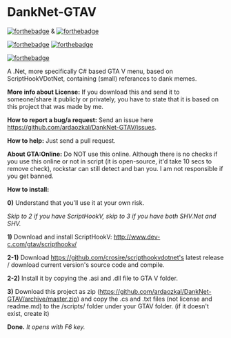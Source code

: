 # DankNet-GTAV
[![forthebadge](http://forthebadge.com/images/badges/built-by-hipsters.svg)](http://forthebadge.com) & [![forthebadge](http://forthebadge.com/images/badges/built-by-developers.svg)](http://forthebadge.com)

[![forthebadge](http://forthebadge.com/images/badges/made-with-crayons.svg)](http://forthebadge.com) [![forthebadge](http://forthebadge.com/images/badges/built-with-swag.svg)](http://forthebadge.com)

[![forthebadge](http://forthebadge.com/images/badges/makes-people-smile.svg)](http://forthebadge.com)

A .Net, more specifically C# based GTA V menu, based on ScriptHookVDotNet, containing (small) referances to dank memes.

**More info about License:**
If you download this and send it to someone/share it publicly or privately, you have to state that it is based on this project that was made by me.

**How to report a bug/a request:**
Send an issue here https://github.com/ardaozkal/DankNet-GTAV/issues.

**How to help:**
Just send a pull request.

**About GTA:Online:**
Do NOT use this online. Although there is no checks if you use this online or not in script (it is open-source, it'd take 10 secs to remove check), rockstar can still detect and ban you. I am not responsible if you get banned.

**How to install:**

**0)** Understand that you'll use it at your own risk.

*Skip to 2 if you have ScriptHookV, skip to 3 if you have both SHV.Net and SHV.*

**1)** Download and install ScriptHookV: http://www.dev-c.com/gtav/scripthookv/

**2-1)** Download https://github.com/crosire/scripthookvdotnet's latest release / download current version's source code and compile.

**2-2)** Install it by copying the .asi and .dll file to GTA V folder.

**3)** Download this project as zip (https://github.com/ardaozkal/DankNet-GTAV/archive/master.zip) and copy the .cs and .txt files (not license and readme.md) to the /scripts/ folder under your GTAV folder. (if it doesn't exist, create it)

**Done.** *It opens with F6 key.*
